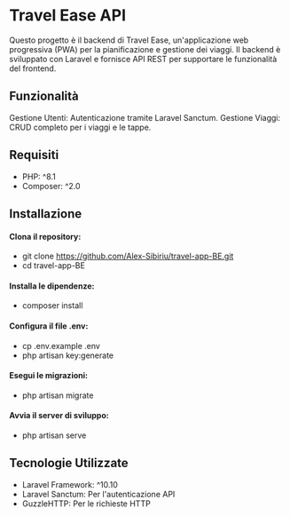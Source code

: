 # Travel Ease API

Questo progetto è il backend di Travel Ease, un'applicazione web progressiva (PWA) per la pianificazione e gestione dei viaggi. Il backend è sviluppato con Laravel e fornisce API REST per supportare le funzionalità del frontend.

## Funzionalità

Gestione Utenti: Autenticazione tramite Laravel Sanctum.
Gestione Viaggi: CRUD completo per i viaggi e le tappe.

## Requisiti

-   PHP: ^8.1
-   Composer: ^2.0

## Installazione

#### Clona il repository:

-   git clone https://github.com/Alex-Sibiriu/travel-app-BE.git
-   cd travel-app-BE

#### Installa le dipendenze:

-   composer install

#### Configura il file .env:

-   cp .env.example .env
-   php artisan key:generate

#### Esegui le migrazioni:

-   php artisan migrate

#### Avvia il server di sviluppo:

-   php artisan serve

## Tecnologie Utilizzate

-   Laravel Framework: ^10.10
-   Laravel Sanctum: Per l'autenticazione API
-   GuzzleHTTP: Per le richieste HTTP
